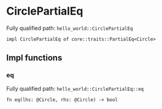 # CirclePartialEq

Fully qualified path: `hello_world::CirclePartialEq`

```cairo
impl CirclePartialEq of core::traits::PartialEq<Circle>
```

## Impl functions

### eq

Fully qualified path: `hello_world::CirclePartialEq::eq`

```cairo
fn eq(lhs: @Circle, rhs: @Circle) -> bool
```
